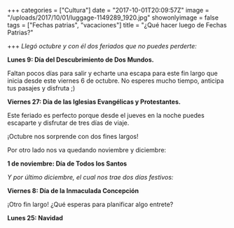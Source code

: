 +++
categories = ["Cultura"]
date = "2017-10-01T20:09:57Z"
image = "/uploads/2017/10/01/luggage-1149289_1920.jpg"
showonlyimage = false
tags = ["Fechas patrias", "vacaciones"]
title = "¿Qué hacer luego de Fechas Patrias?"

+++
_Llegó octubre y con él dos feriados que no puedes perderte:_

**Lunes 9: Día del Descubrimiento de Dos Mundos.**

Faltan pocos días para salir y echarte una escapa para este fin largo que inicia desde este viernes 6 de octubre. No esperes mucho tiempo, anticipa tus pasajes y disfruta ;)

**Viernes 27: Día de las Iglesias Evangélicas y Protestantes.**

Este feriado es perfecto porque desde el jueves en la noche puedes escaparte y disfrutar de tres días de viaje.

¡Octubre nos sorprende con dos fines largos!

Por otro lado nos va quedando noviembre y diciembre:

**1 de noviembre: Día de Todos los Santos**

_Y por último diciembre, el cual nos trae dos días festivos:_

**Viernes 8: Día de la Inmaculada Concepción**

¡Otro fin largo! ¿Qué esperas para planificar algo entrete?

**Lunes 25: Navidad**

